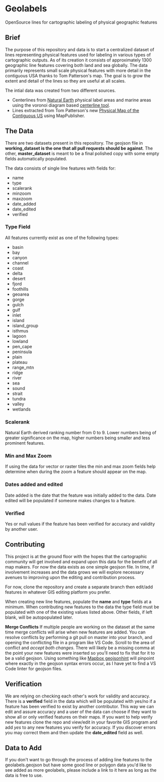 # Geolabels
OpenSource lines for cartographic labeling of physical geographic features

## Brief
The purpose of this repository and data is to start a centralized dataset of lines representing physical features used for labeling in various types of cartographic outputs. As of its creation it consists of approximately 1300 geographic line features covering both land and sea globally. The data primarily represents small scale physical features with more detail in the contiguous USA thanks to Tom Patterson's map. The goal is to grow the extent and detail of the lines so they are useful at all scales. 

The intial data was created from two different sources. 

*   Centerlines from [Natural Earth](https://www.naturalearthdata.com/downloads/10m-physical-vectors/10m-physical-labels/) physical label areas and marine areas using the voronoi diagram based [centerline tool](https://github.com/ungarj/label_centerlines). 
*   Lines extracted from Tom Patterson's new [Physical Map of the Contiguous US](http://www.shadedrelief.com/us-physical/) using MapPublisher. 

## The Data
There are two datasets present in this repository. The geojson file in **working_dataset is the one that all pull requests should be against**. The other, **master_dataset** is meant to be a final polished copy with some empty fields automatically populated.

The data consists of single line features with fields for:
*   name
*   type
*   scalerank
*   minzoom
*   maxzoom
*   date_added
*   date_edited
*   verified

### Type Field
All features currently exist as one of the following types:

* basin
* bay
* canyon
* channel
* coast
* delta
* desert
* fjord
* foothills
* geoarea
* gorge
* gulch
* gulf
* inlet
* island
* island_group
* isthmus
* lagoon
* lowland
* pen_cape
* peninsula
* plain
* plateau
* range_mtn
* ridge
* river
* sea
* sound
* strait
* tundra
* valley
* wetlands

### Scalerank
Natural Earth derived ranking number from 0 to 9. Lower numbers being of greater significance on the map, higher numbers being smaller and less prominent features.

### Min and Max Zoom
If using the data for vector or raster tiles the min and max zoom fields help determine when during the zoom a feature should appear on the map.

### Dates added and edited
Date added is the date that the feature was initially added to the data. Date edited will be populated if someone makes changes to a feature.

### Verified
Yes or null values if the feature has been verified for accuracy and validity by another user.

## Contributing
This project is at the ground floor with the hopes that the cartographic community will get involved and expand upon this data for the benefit of all map makers. For now the data exists as one simple geojson file. In time, if involvement increases and the data grows we will explore necessary avenues to improving upon the editing and contribution process.

For now, clone the repository and create a separate branch then edit/add features in whatever GIS editing platform you prefer.

When creating new line features, populate the **name** and **type** fields at a minimum. When contributing new features to the data the type field must be populated with one of the existing values listed above. Other fields, if left blank, will be autopopulated later.

**Merge Conflicts**
If multiple people are working on the dataset at the same time merge conflicts will arise when new features are added. You can resolve conflicts by performing a git pull on master into your branch, and opening the conflicting file in a program like VS Code. Scroll to the area of conflict and _accept both changes_. There will likely be a missing comma at the point your new features were inserted so you'll need to fix that for it to be a valid geojson. Using something like [Mapbox geojsonhint](https://github.com/mapbox/geojsonhint) will pinpoint where exactly in the geojson syntax errors occur, as I have yet to find a VS Code linter for geojson files.

## Verification
We are relying on checking each other's work for validity and accuracy. There is a **verified** field in the data which will be populated with yes/no if a feature has been verified to exist by another contributor. This way we can edit and assure accuracy and a user of the data can choose if they want to show all or only verified features on their maps. If you want to help verify new features clone the repo and view/edit in your favorite GIS program and add _yes_ to any new features you verify for accuracy. If you discover errors you may correct them and then update the **date_edited** field as well.

## Data to Add
If you don't want to go through the process of adding line features to the geolabels.geojson but have some good line or polygon data you'd like to see added as more geolabels, please include a link to it here as long as the data is free to use.
